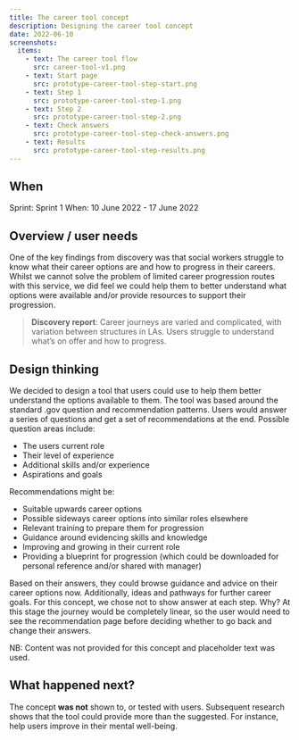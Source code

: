```yaml
---
title: The career tool concept
description: Designing the career tool concept
date: 2022-06-10
screenshots:
  items:
    - text: The career tool flow
      src: career-tool-v1.png
    - text: Start page
      src: prototype-career-tool-step-start.png
    - text: Step 1
      src: prototype-career-tool-step-1.png
    - text: Step 2
      src: prototype-career-tool-step-2.png
    - text: Check answers
      src: prototype-career-tool-step-check-answers.png
    - text: Results
      src: prototype-career-tool-step-results.png
---
```


## When
Sprint: Sprint 1
When: 10 June 2022 - 17 June 2022

## Overview / user needs
One of the key findings from discovery was that social workers struggle to know what their career options are and how to progress in their careers. Whilst we cannot solve the problem of limited career progression routes with this service, we did feel we could help them to better understand what options were available and/or provide resources to support their progression.

> **Discovery report**: Career journeys are varied and complicated, with variation between structures in LAs. Users struggle to understand what’s on offer and how to progress.

## Design thinking
We decided to design a tool that users could use to help them better understand the options available to them. The tool was based around the standard .gov question and recommendation patterns. Users would answer a series of questions and get a set of recommendations at the end. Possible question areas include:

- The users current role
- Their level of experience
- Additional skills and/or experience
- Aspirations and goals

Recommendations might be:

- Suitable upwards career options
- Possible sideways career options into similar roles elsewhere
- Relevant training to prepare them for progression
- Guidance around evidencing skills and knowledge
- Improving and growing in their current role
- Providing a blueprint for progression (which could be downloaded for personal reference and/or shared with manager)

Based on their answers, they could browse guidance and advice on their career options now. Additionally, ideas and pathways for further career goals. For this concept, we chose not to show answer at each step. Why? At this stage the journey would be completely linear, so the user would need to see the recommendation page before deciding whether to go back and change their answers.

NB: Content was not provided for this concept and placeholder text was used.

## What happened next?
The concept **was not** shown to, or tested with users. Subsequent research shows that the tool could provide more than the suggested. For instance, help users improve in their mental well-being.


